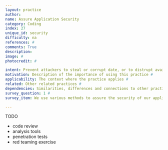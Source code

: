 ```yaml
---
layout: practice
author:
name: Assure Application Security
category: Coding
index: 27
unique_id: security
difficulty: na
references: #
comments: True
description:
image: #
photocredit: #

intent: Prevent attackers to steal or corrupt date, or to distrupt availability of your application  #
motivation: Description of the importance of using this practice #
applicability: The context where the practice applies #
related: Other related practices #
dependencies: Similarities, differences and connections to other practices #
survey_question: 1 #
survey_item: We use various methods to assure the security of our application under cyber attacks (e.g. code review, analysis tools, penetration tests, red teaming exercises).

---
```


TODO

* code review
* analysis tools
* penetration tests
* red teaming exercise
